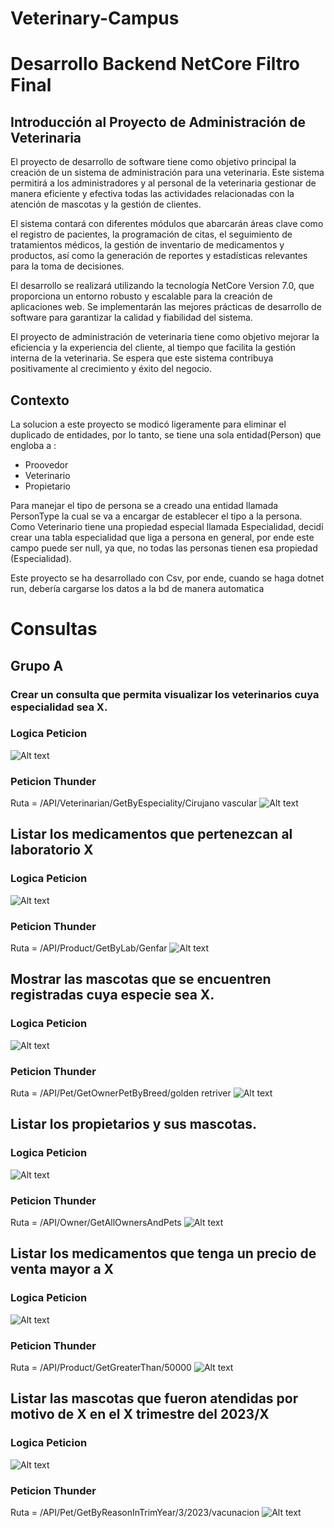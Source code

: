 # Veterinary-Campus
# Desarrollo Backend NetCore Filtro Final

## Introducción al Proyecto de Administración de Veterinaria

El proyecto de desarrollo de software tiene como objetivo principal la creación de un sistema de administración para una veterinaria. Este sistema permitirá a los administradores y al personal de la veterinaria gestionar de manera eficiente y efectiva todas las actividades relacionadas con la atención de mascotas y la gestión de clientes.

El sistema contará con diferentes módulos que abarcarán áreas clave como el registro de pacientes, la programación de citas, el seguimiento de tratamientos médicos, la gestión de inventario de medicamentos y productos, así como la generación de reportes y estadísticas relevantes para la toma de decisiones.

El desarrollo se realizará utilizando la tecnología NetCore Version 7.0, que proporciona un entorno robusto y escalable para la creación de aplicaciones web. Se implementarán las mejores prácticas de desarrollo de software para garantizar la calidad y fiabilidad del sistema.

El proyecto de administración de veterinaria tiene como objetivo mejorar la eficiencia y la experiencia del cliente, al tiempo que facilita la gestión interna de la veterinaria. Se espera que este sistema contribuya positivamente al crecimiento y éxito del negocio.

## Contexto

La solucion a este proyecto se modicó ligeramente para eliminar el duplicado de entidades, por lo tanto, se tiene una sola entidad(Person) que engloba a :
 - Proovedor
 - Veterinario
 - Propietario

Para manejar el tipo de persona se a creado una entidad llamada PersonType la cual se va a encargar de establecer el tipo a la persona. Como Veterinario tiene una propiedad especial llamada Especialidad, decidí crear una tabla especialidad que liga a persona en general, por ende este campo puede ser null, ya que, no todas las personas tienen esa propiedad (Especialidad).   

Este proyecto se ha desarrollado con Csv, por ende, cuando se haga dotnet run, debería cargarse los datos a la bd de manera automatica


# Consultas

## Grupo A

 ### Crear un consulta que permita visualizar los veterinarios cuya especialidad sea X.
 ### Logica Peticion
![Alt text](ImagesReadMe/logicaP1.png)
 ### Peticion Thunder
Ruta =  /API/Veterinarian/GetByEspeciality/Cirujano vascular
![Alt text](/ImagesReadMe/Consulta1.png)

## Listar los medicamentos que pertenezcan al laboratorio X
### Logica Peticion
![Alt text](ImagesReadMe/logicaP2.png)
 ### Peticion Thunder
Ruta = /API/Product/GetByLab/Genfar
![Alt text](/ImagesReadMe/consulta2.png)

## Mostrar las mascotas que se encuentren registradas cuya especie sea X.
### Logica Peticion
![Alt text](ImagesReadMe/logicaP3.png)
 ### Peticion Thunder
Ruta = /API/Pet/GetOwnerPetByBreed/golden retriver
![Alt text](/ImagesReadMe/consulta3.png)

## Listar los propietarios y sus mascotas.
### Logica Peticion
![Alt text](ImagesReadMe/logicaP4.png)
 ### Peticion Thunder
Ruta = /API/Owner/GetAllOwnersAndPets
![Alt text](/ImagesReadMe/consulta4.png)

## Listar los medicamentos que tenga un precio de venta mayor a X
### Logica Peticion
![Alt text](ImagesReadMe/logicaP5.png)
 ### Peticion Thunder
Ruta = /API/Product/GetGreaterThan/50000
![Alt text](/ImagesReadMe/consulta5.png)

## Listar las mascotas que fueron atendidas por motivo de X en el X trimestre del 2023/X
### Logica Peticion
![Alt text](ImagesReadMe/logicaP6.png)
 ### Peticion Thunder
Ruta = /API/Pet/GetByReasonInTrimYear/3/2023/vacunacion
![Alt text](/ImagesReadMe/consulta6.png)
